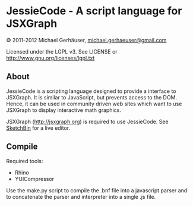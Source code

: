 JessieCode - A script language for JSXGraph
===========================================

&copy; 2011-2012 Michael Gerhäuser, michael.gerhaeuser@gmail.com

Licensed under the LGPL v3. See LICENSE or http://www.gnu.org/licenses/lgpl.txt

About
-----

JessieCode is a scripting language designed to provide a interface to JSXGraph. It is
similar to JavaScript, but prevents access to the DOM. Hence, it can be used in community
driven web sites which want to use JSXGraph to display interactive math graphics.

JSXGraph (http://jsxgraph.org) is required to use JessieCode. See [SketchBin](http://bin.sketchometry.com)
for a live editor.

Compile
-------

Required tools:

* Rhino
* YUICompressor

Use the make.py script to compile the .bnf file into a javascript parser and to concatenate
the parser and interpreter into a single .js file.


